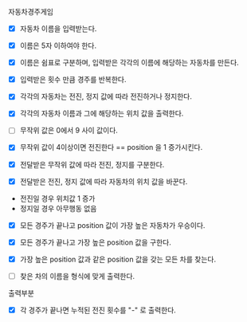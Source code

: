 자동차경주게임

-[x] 자동차 이름을 입력받는다.
-[x] 이름은 5자 이하여야 한다.

-[x] 이름은 쉼표로 구분하며, 입력받은 각각의 이름에 해당하는 자동차를 만든다. 

-[x] 입력받은 횟수 만큼 경주를 반복한다.

-[x] 각각의 자동차는 전진, 정지 값에 따라 전진하거나 정지한다.

-[x] 각각의 자동차 이름과 그에 해당하는 위치 값을 출력한다.

-[ ] 무작위 값은 0에서 9 사이 값이다.

-[x] 무작위 값이 4이상이면 전진한다 == position 을 1 증가시킨다.
-[x] 전달받은 무작위 값에 따라 전진, 정지를 구분한다.
-[x] 전달받은 전진, 정지 값에 따라 자동차의 위치 값을 바꾼다.
 - 전진일 경우 위치값 1 증가
 - 정지일 경우 아무행동 없음

- [x] 모든 경주가 끝나고 position 값이 가장 높은 자동차가 우승이다.
- [x] 모든 경주가 끝나고 가장 높은 position 값을 구한다.
- [x] 가장 높은 position 값과 같은 position 값을 갖는 모든 차를 찾는다.
- [ ] 찾은 차의 이름을 형식에 맞게 출력한다.


출력부분
- [x] 각 경주가 끝나면 누적된 전진 횟수를 "-" 로 출력한다.  